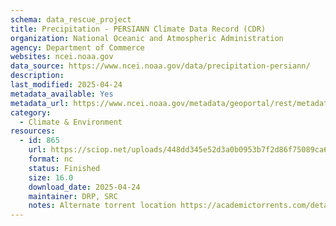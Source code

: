 ```yaml
---
schema: data_rescue_project 
title: Precipitation - PERSIANN Climate Data Record (CDR)
organization: National Oceanic and Atmospheric Administration
agency: Department of Commerce
websites: ncei.noaa.gov
data_source: https://www.ncei.noaa.gov/data/precipitation-persiann/
description: 
last_modified: 2025-04-24
metadata_available: Yes
metadata_url: https://www.ncei.noaa.gov/metadata/geoportal/rest/metadata/item/gov.noaa.ncdcC00854/html#
category:
  - Climate & Environment 
resources:
  - id: 865
    url: https://sciop.net/uploads/448dd345e52d3a0b0953b7f2d86f75089ca61a24
    format: nc
    status: Finished
    size: 16.0
    download_date: 2025-04-24
    maintainer: DRP, SRC
    notes: Alternate torrent location https://academictorrents.com/details/448dd345e52d3a0b0953b7f2d86f75089ca61a24
---
```

